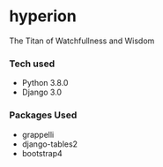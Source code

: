 # hyperion
The Titan of Watchfullness and Wisdom

### Tech used
* Python 3.8.0
* Django 3.0

### Packages Used
* grappelli
* django-tables2
* bootstrap4